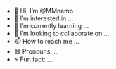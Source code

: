 - 👋 Hi, I’m @MMnamo
- 👀 I’m interested in ...
- 🌱 I’m currently learning ...
- 💞️ I’m looking to collaborate on ...
- 📫 How to reach me ...
- 😄 Pronouns: ...
- ⚡ Fun fact: ...

<!---
MMnamo/MMnamo is a ✨ special ✨ repository because its `README.md` (this file) appears on your GitHub profile.
You can click the Preview link to take a look at your changes.
--->
